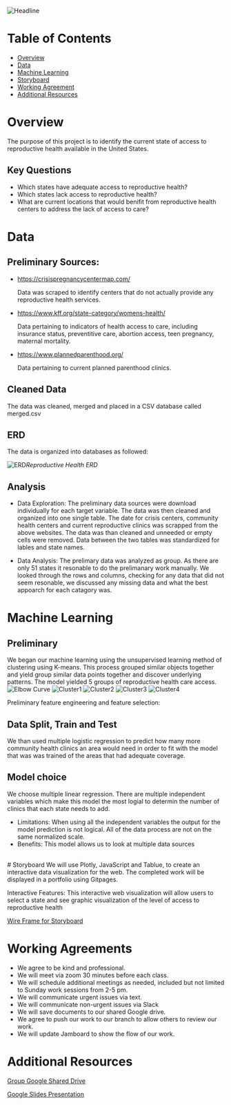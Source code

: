 ![Headline](Images/Access%20to%20Reproductive%20Services%20in%20the%20US.png)

# Table of Contents 

<!-- vscode-markdown-toc -->
* [Overview](#Overview)
* [Data](#Data)
* [Machine Learning](#Machine_Learning)
* [Storyboard](#Storyboard)
* [Working Agreement](#Working)
* [Additional Resources](#AdditionalResources)

<!-- vscode-markdown-toc-config
	numbering=true
	autoSave=true
	/vscode-markdown-toc-config -->
<!-- /vscode-markdown-toc -->

# <a name='Overview'></a>Overview

The purpose of this project is to identify the current state of access to reproductive health available in the United States. 

## Key Questions
* Which states have adequate access to reproductive health?
* Which states lack access to reproductive health?
* What are current locations that would benifit from reproductive health centers to address the lack of access to care?

# <a name='Data'></a>Data
## Preliminary Sources:

* https://crisispregnancycentermap.com/

    Data was scraped to identify centers that do not actually provide any reproductive health services. 

* https://www.kff.org/state-category/womens-health/

    Data pertaining to indicators of health access to care, including insurance status, preventitive care, abortion access, teen pregnancy, maternal mortality.

* https://www.plannedparenthood.org/
    
    Data pertaining to current planned parenthood clinics.
## Cleaned Data
 The data was cleaned, merged and placed in a CSV database called merged.csv

## ERD
The data is organized into databases as followed: 

![ERD](Resources/images/Reproductive_Health_ERD.png)*Reproductive Health ERD*

## Analysis
* Data Exploration: The preliminary data sources were download individually for each target variable. The data was then cleaned and organized into one single table. The date for crisis centers, community health centers and current reproductive clinics was scrapped from the above websites. The data was than cleaned and unneeded or empty cells were removed. Data between the two tables was standardized for lables and state names. 

* Data Analysis: The prelimary data was analyzed as group. As there are only 51 states it resonable to do the prelimanary work manually. We looked through the rows and columns, checking for any data that did not seem resonable, we discussed any missing data and what the best appoarch for each catagory was. 

# <a name='Usage'></a>Machine Learning
## Preliminary 
We began our machine learning using the unsupervised learning method of clustering using K-means. This process grouped similar objects together and yield group similar data points together and discover underlying patterns. The model yielded 5 groups of reproductive health care access.  
![Elbow Curve](images/mlm_elbow_curve.png)
![Cluster1](images/mlm_kcluster_01.png)
![Cluster2](images/mlm_kcluster_02.png)
![Cluster3](images/mlm_kcluster_03.png)
![Cluster4](images/mlm_kcluster_04.png)


Preliminary feature engineering and feature selection:

## Data Split, Train and Test
 We than used multiple logistic regression to predict how many more community health clinics an area would need in order to fit with the model that was was trained of the areas that had adequate coverage. 

## Model choice
We choose multiple linear regression. There are multiple independent variables which make this model the most logial to determin the number of clinics that each state needs to add.
<br>
* Limitations: When using all the independent variables the output for the model prediction is not logical. All of the data process are not on the same normalized scale.
* Benefits: This model allows us to look at multiple data sources 
<br>
# <a name='Storyboard'></a>Storyboard
We will use Plotly, JavaScript and Tablue, to create an interactive data visualization for the web. The completed work will be displayed in a portfolio using Gitpages.

Interactive Features: This interactive web visualization will allow users to select a state and see graphic visualization of the level of access to reproductive health

[Wire Frame for Storyboard](https://docs.google.com/presentation/d/1fNeITHeLO5w1hP_-IijeZu9O0GGq6SPZkKJ5YKQ_M7E/edit#slide=id.p)

# <a name='Working'></a>Working Agreements
* We agree to be kind and professional.
* We will meet via zoom 30 minutes before each class.
* We will schedule additional meetings as needed, included but not limited to Sunday work sessions from 2-5 pm. 
* We will communicate urgent issues via text.
* We will communicate non-urgent issues via Slack
* We will save documents to our shared Google drive. 
* We agree to push our work to our branch to allow others to review our work. 
* We will update Jamboard to show the flow of our work.

# <a name='AdditionalResources'></a>Additional Resources
[Group Google Shared Drive ](https://drive.google.com/drive/u/0/folders/1aURcy_XHSeTBuxBs2TyEmiRUIgIQ5zvV)

[Google Slides Presentation](https://docs.google.com/presentation/d/1kcj6kuOmC0LJDoqfipSAFfxEbHqrjBkker1FSNAJY7w/edit#slide=id.p)

